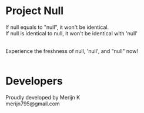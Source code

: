 ﻿<h1>Project Null</h1>
<p>If null equals to "null", it won't be identical. <br>
If null is identical to null, it won't be identical with 'null' <br><br>

Experience the freshness of null, 'null', and "null" now! <br><br>

<h1>Developers</h1>
<p>Proudly developed by Merijn K<br>
merijn795@gmail.com</p>